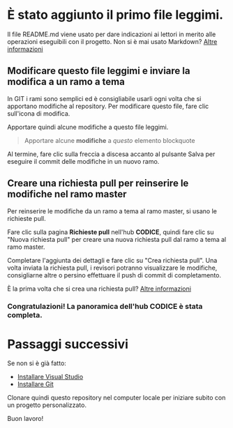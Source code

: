 # È stato aggiunto il primo file leggimi.
Il file README.md viene usato per dare indicazioni ai lettori in merito alle operazioni eseguibili con il progetto. Non si è mai usato Markdown? [Altre informazioni](http://go.microsoft.com/fwlink/p/?LinkId=524306&clcid=0x410)

## Modificare questo file leggimi e inviare la modifica a un ramo a tema
In GIT i rami sono semplici ed è consigliabile usarli ogni volta che si apportano modifiche al repository. Per modificare questo file, fare clic sull'icona di modifica.

Apportare quindi alcune modifiche a questo file leggimi.

> Apportare alcune **modifiche** a _questo_ elemento blockquote

Al termine, fare clic sulla freccia a discesa accanto al pulsante Salva per eseguire il commit delle modifiche in un nuovo ramo.

## Creare una richiesta pull per reinserire le modifiche nel ramo master
Per reinserire le modifiche da un ramo a tema al ramo master, si usano le richieste pull.

Fare clic sulla pagina **Richieste pull** nell'hub **CODICE**, quindi fare clic su "Nuova richiesta pull" per creare una nuova richiesta pull dal ramo a tema al ramo master.

Completare l'aggiunta dei dettagli e fare clic su "Crea richiesta pull". Una volta inviata la richiesta pull, i revisori potranno visualizzare le modifiche, consigliarne altre o persino effettuare il push di commit di completamento.

È la prima volta che si crea una richiesta pull?  [Altre informazioni](http://go.microsoft.com/fwlink/?LinkId=533211&clcid=0x410)

### Congratulazioni! La panoramica dell'hub CODICE è stata completa.

# Passaggi successivi

Se non si è già fatto:
* [Installare Visual Studio](http://go.microsoft.com/fwlink/?LinkId=309297&clcid=0x410&slcid=0x410)
* [Installare Git](http://git-scm.com/downloads)

Clonare quindi questo repository nel computer locale per iniziare subito con un progetto personalizzato.

Buon lavoro!